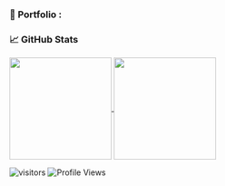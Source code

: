 
### 💼 Portfolio :


### &#x1f4c8; GitHub Stats

<a href="https://github.com/vineethmohanan/">
  <img align="center" src="https://github-readme-stats.vercel.app/api?username=vineethmohanan&show_icons=true&count_private=true&include_all_commits=true" height="180rem" />
</a>
<a href="https://github.com/vineethmohanan/">
  <img align="center" src="https://github-readme-stats.vercel.app/api/top-langs/?username=vineethmohanan&layout=compact" height="180rem"/>
</a>


![visitors](https://visitor-badge.laobi.icu/badge?page_id=vineethmohanan) ![Profile Views](https://komarev.com/ghpvc/?username=vineethmohanan&color=blue)

